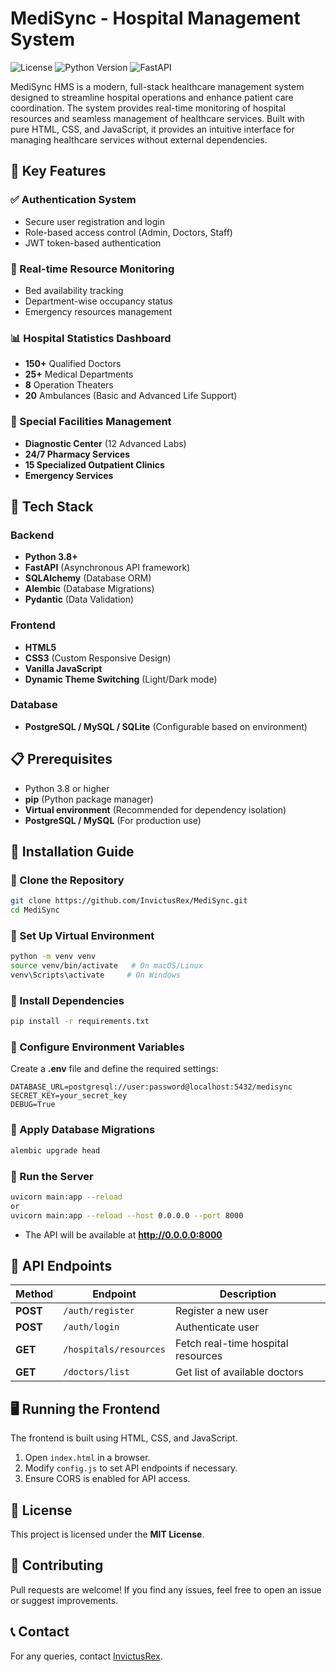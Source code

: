 # MediSync - Hospital Management System

![License](https://img.shields.io/badge/license-MIT-blue.svg)
![Python Version](https://img.shields.io/badge/python-3.8+-blue.svg)
![FastAPI](https://img.shields.io/badge/FastAPI-0.68+-green.svg)

MediSync HMS is a modern, full-stack healthcare management system designed to streamline hospital operations and enhance patient care coordination. The system provides real-time monitoring of hospital resources and seamless management of healthcare services. Built with pure HTML, CSS, and JavaScript, it provides an intuitive interface for managing healthcare services without external dependencies.

## 🏥 Key Features

### ✅ Authentication System
- Secure user registration and login
- Role-based access control (Admin, Doctors, Staff)
- JWT token-based authentication

### 🏥 Real-time Resource Monitoring
- Bed availability tracking
- Department-wise occupancy status
- Emergency resources management

### 📊 Hospital Statistics Dashboard
- **150+** Qualified Doctors
- **25+** Medical Departments
- **8** Operation Theaters
- **20** Ambulances (Basic and Advanced Life Support)

### 🏥 Special Facilities Management
- **Diagnostic Center** (12 Advanced Labs)
- **24/7 Pharmacy Services**
- **15 Specialized Outpatient Clinics**
- **Emergency Services**

## 🔧 Tech Stack

### Backend
- **Python 3.8+**
- **FastAPI** (Asynchronous API framework)
- **SQLAlchemy** (Database ORM)
- **Alembic** (Database Migrations)
- **Pydantic** (Data Validation)

### Frontend
- **HTML5**
- **CSS3** (Custom Responsive Design)
- **Vanilla JavaScript**
- **Dynamic Theme Switching** (Light/Dark mode)

### Database
- **PostgreSQL / MySQL / SQLite** (Configurable based on environment)

## 📋 Prerequisites
- Python 3.8 or higher
- **pip** (Python package manager)
- **Virtual environment** (Recommended for dependency isolation)
- **PostgreSQL / MySQL** (For production use)

## 🚀 Installation Guide

### 🔹 Clone the Repository
```bash
git clone https://github.com/InvictusRex/MediSync.git
cd MediSync
```

### 🔹 Set Up Virtual Environment
```bash
python -m venv venv
source venv/bin/activate   # On macOS/Linux
venv\Scripts\activate     # On Windows
```

### 🔹 Install Dependencies
```bash
pip install -r requirements.txt
```

### 🔹 Configure Environment Variables
Create a **.env** file and define the required settings:
```env
DATABASE_URL=postgresql://user:password@localhost:5432/medisync
SECRET_KEY=your_secret_key
DEBUG=True
```

### 🔹 Apply Database Migrations
```bash
alembic upgrade head
```

### 🔹 Run the Server
```bash
uvicorn main:app --reload
or
uvicorn main:app --reload --host 0.0.0.0 --port 8000
```
- The API will be available at **http://0.0.0.0:8000**

## 📡 API Endpoints
| Method | Endpoint | Description |
|--------|---------|-------------|
| **POST** | `/auth/register` | Register a new user |
| **POST** | `/auth/login` | Authenticate user |
| **GET** | `/hospitals/resources` | Fetch real-time hospital resources |
| **GET** | `/doctors/list` | Get list of available doctors |

## 🖥️ Running the Frontend
The frontend is built using HTML, CSS, and JavaScript.
1. Open `index.html` in a browser.
2. Modify `config.js` to set API endpoints if necessary.
3. Ensure CORS is enabled for API access.

## 📜 License
This project is licensed under the **MIT License**.

## 🤝 Contributing
Pull requests are welcome! If you find any issues, feel free to open an issue or suggest improvements.

## 📞 Contact
For any queries, contact [InvictusRex](https://github.com/InvictusRex).

